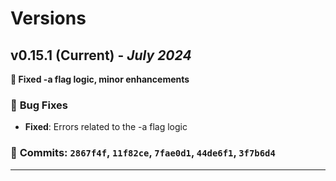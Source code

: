 # Versions

## **v0.15.1** (Current) - *July 2024*

**🐛 Fixed -a flag logic, minor enhancements**

### 🐛 **Bug Fixes**

- **Fixed**: Errors related to the -a flag logic

### 📝 **Commits**: `2867f4f`, `11f82ce`, `7fae0d1`, `44de6f1`, `3f7b6d4`

---
